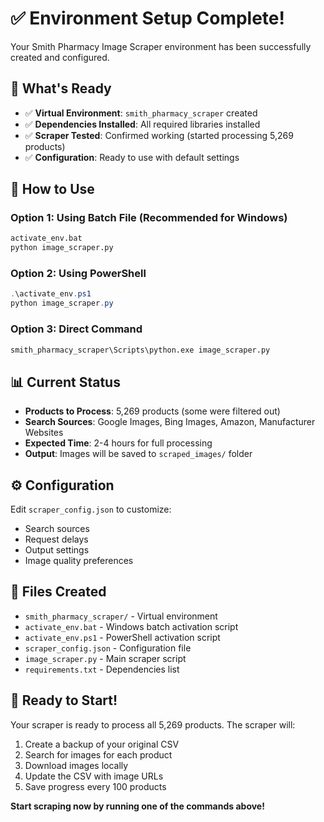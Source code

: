 # ✅ Environment Setup Complete!

Your Smith Pharmacy Image Scraper environment has been successfully created and configured.

## 🎯 What's Ready

- ✅ **Virtual Environment**: `smith_pharmacy_scraper` created
- ✅ **Dependencies Installed**: All required libraries installed
- ✅ **Scraper Tested**: Confirmed working (started processing 5,269 products)
- ✅ **Configuration**: Ready to use with default settings

## 🚀 How to Use

### Option 1: Using Batch File (Recommended for Windows)
```bash
activate_env.bat
python image_scraper.py
```

### Option 2: Using PowerShell
```powershell
.\activate_env.ps1
python image_scraper.py
```

### Option 3: Direct Command
```bash
smith_pharmacy_scraper\Scripts\python.exe image_scraper.py
```

## 📊 Current Status

- **Products to Process**: 5,269 products (some were filtered out)
- **Search Sources**: Google Images, Bing Images, Amazon, Manufacturer Websites
- **Expected Time**: 2-4 hours for full processing
- **Output**: Images will be saved to `scraped_images/` folder

## ⚙️ Configuration

Edit `scraper_config.json` to customize:
- Search sources
- Request delays
- Output settings
- Image quality preferences

## 📁 Files Created

- `smith_pharmacy_scraper/` - Virtual environment
- `activate_env.bat` - Windows batch activation script
- `activate_env.ps1` - PowerShell activation script
- `scraper_config.json` - Configuration file
- `image_scraper.py` - Main scraper script
- `requirements.txt` - Dependencies list

## 🎉 Ready to Start!

Your scraper is ready to process all 5,269 products. The scraper will:
1. Create a backup of your original CSV
2. Search for images for each product
3. Download images locally
4. Update the CSV with image URLs
5. Save progress every 100 products

**Start scraping now by running one of the commands above!**

